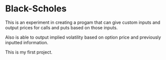 # Black-Scholes

This is an experiment in creating a progam that can give custom inputs and output prices for calls and puts based on those inputs.

Also is able to output implied volatility based on option price and previously inputted information.

This is my first project.

